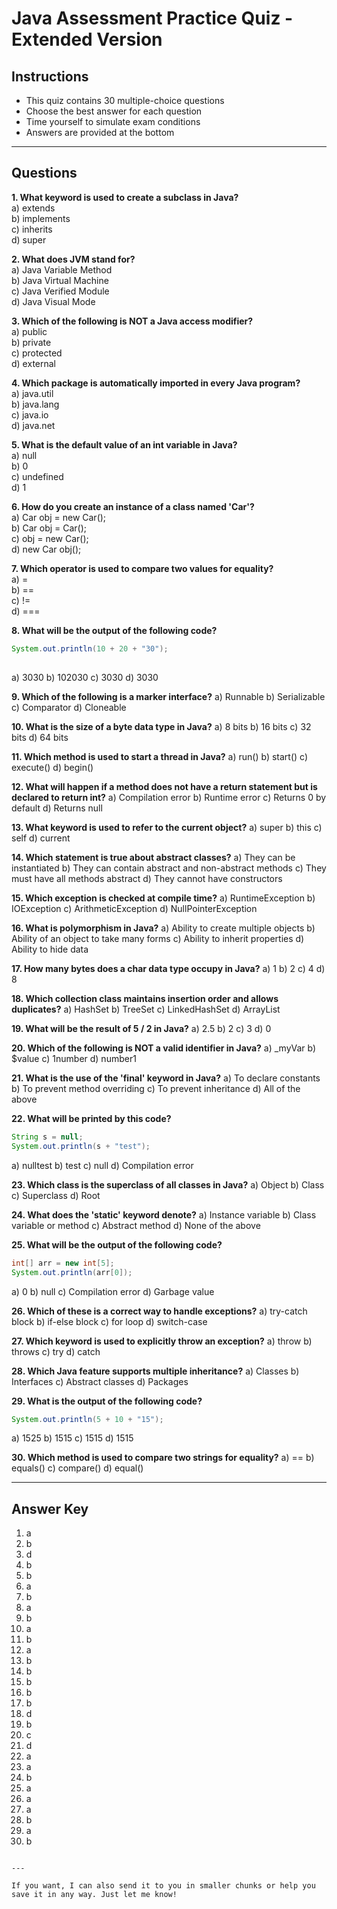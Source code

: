 # Java Assessment Practice Quiz - Extended Version

## Instructions
- This quiz contains 30 multiple-choice questions
- Choose the best answer for each question
- Time yourself to simulate exam conditions
- Answers are provided at the bottom

---

## Questions

**1. What keyword is used to create a subclass in Java?**  
a) extends  
b) implements  
c) inherits  
d) super

**2. What does JVM stand for?**  
a) Java Variable Method  
b) Java Virtual Machine  
c) Java Verified Module  
d) Java Visual Mode

**3. Which of the following is NOT a Java access modifier?**  
a) public  
b) private  
c) protected  
d) external

**4. Which package is automatically imported in every Java program?**  
a) java.util  
b) java.lang  
c) java.io  
d) java.net

**5. What is the default value of an int variable in Java?**  
a) null  
b) 0  
c) undefined  
d) 1

**6. How do you create an instance of a class named 'Car'?**  
a) Car obj = new Car();  
b) Car obj = Car();  
c) obj = new Car();  
d) new Car obj();

**7. Which operator is used to compare two values for equality?**  
a) =  
b) ==  
c) !=  
d) ===

**8. What will be the output of the following code?**  
```java
System.out.println(10 + 20 + "30");
```
##
a) 3030
b) 102030
c) 3030
d) 3030

**9. Which of the following is a marker interface?**
a) Runnable
b) Serializable
c) Comparator
d) Cloneable

**10. What is the size of a byte data type in Java?**
a) 8 bits
b) 16 bits
c) 32 bits
d) 64 bits

**11. Which method is used to start a thread in Java?**
a) run()
b) start()
c) execute()
d) begin()

**12. What will happen if a method does not have a return statement but is declared to return int?**
a) Compilation error
b) Runtime error
c) Returns 0 by default
d) Returns null

**13. What keyword is used to refer to the current object?**
a) super
b) this
c) self
d) current

**14. Which statement is true about abstract classes?**
a) They can be instantiated
b) They can contain abstract and non-abstract methods
c) They must have all methods abstract
d) They cannot have constructors

**15. Which exception is checked at compile time?**
a) RuntimeException
b) IOException
c) ArithmeticException
d) NullPointerException

**16. What is polymorphism in Java?**
a) Ability to create multiple objects
b) Ability of an object to take many forms
c) Ability to inherit properties
d) Ability to hide data

**17. How many bytes does a char data type occupy in Java?**
a) 1
b) 2
c) 4
d) 8

**18. Which collection class maintains insertion order and allows duplicates?**
a) HashSet
b) TreeSet
c) LinkedHashSet
d) ArrayList

**19. What will be the result of 5 / 2 in Java?**
a) 2.5
b) 2
c) 3
d) 0

**20. Which of the following is NOT a valid identifier in Java?**
a) \_myVar
b) \$value
c) 1number
d) number1

**21. What is the use of the 'final' keyword in Java?**
a) To declare constants
b) To prevent method overriding
c) To prevent inheritance
d) All of the above

**22. What will be printed by this code?**

```java
String s = null;
System.out.println(s + "test");
```

a) nulltest
b) test
c) null
d) Compilation error

**23. Which class is the superclass of all classes in Java?**
a) Object
b) Class
c) Superclass
d) Root

**24. What does the 'static' keyword denote?**
a) Instance variable
b) Class variable or method
c) Abstract method
d) None of the above

**25. What will be the output of the following code?**

```java
int[] arr = new int[5];
System.out.println(arr[0]);
```

a) 0
b) null
c) Compilation error
d) Garbage value

**26. Which of these is a correct way to handle exceptions?**
a) try-catch block
b) if-else block
c) for loop
d) switch-case

**27. Which keyword is used to explicitly throw an exception?**
a) throw
b) throws
c) try
d) catch

**28. Which Java feature supports multiple inheritance?**
a) Classes
b) Interfaces
c) Abstract classes
d) Packages

**29. What is the output of the following code?**

```java
System.out.println(5 + 10 + "15");
```

a) 1525
b) 1515
c) 1515
d) 1515

**30. Which method is used to compare two strings for equality?**
a) ==
b) equals()
c) compare()
d) equal()

---

## Answer Key

1. a
2. b
3. d
4. b
5. b
6. a
7. b
8. a
9. b
10. a
11. b
12. a
13. b
14. b
15. b
16. b
17. b
18. d
19. b
20. c
21. d
22. a
23. a
24. b
25. a
26. a
27. a
28. b
29. a
30. b

```

---

If you want, I can also send it to you in smaller chunks or help you save it in any way. Just let me know!
```
